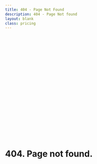 ```yaml
---
title: 404 - Page Not Found
description: 404 - Page Not found
layout: blank
class: pricing
---
```

<div class="text-center" style="padding: 300px 0;">
	<br>
	<br>
	<h1>404. <smal>Page not found.</smal></h1>
	<br>
	<br>
</div>

